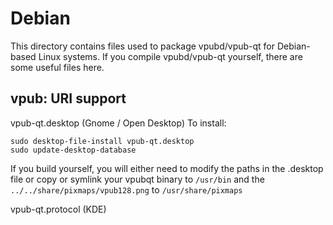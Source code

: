 
Debian
====================
This directory contains files used to package vpubd/vpub-qt
for Debian-based Linux systems. If you compile vpubd/vpub-qt yourself, there are some useful files here.

## vpub: URI support ##


vpub-qt.desktop  (Gnome / Open Desktop)
To install:

	sudo desktop-file-install vpub-qt.desktop
	sudo update-desktop-database

If you build yourself, you will either need to modify the paths in
the .desktop file or copy or symlink your vpubqt binary to `/usr/bin`
and the `../../share/pixmaps/vpub128.png` to `/usr/share/pixmaps`

vpub-qt.protocol (KDE)

